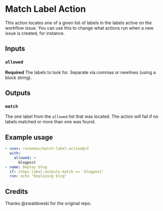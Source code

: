 # Match Label Action

This action locates one of a given list of labels in the labels active on the workflow issue. You can use this to change what actions run when a new issue is created, for instance.

## Inputs

### `allowed`

**Required** The labels to look for. Separate via commas or newlines (using a block string).

## Outputs

### `match`

The one label from the `allowed` list that was located. The action will fail if no labels matched or more than one was found.

## Example usage

```yaml
- uses: renanmav/match-label-action@v3
  with:
    allowed: >
      blogpost
- name: Deploy blog
  if: steps.label.outputs.match == 'blogpost'
  run: echo "Deploying blog"
```

## Credits

Thanks @zwaldowski for the original repo. 
